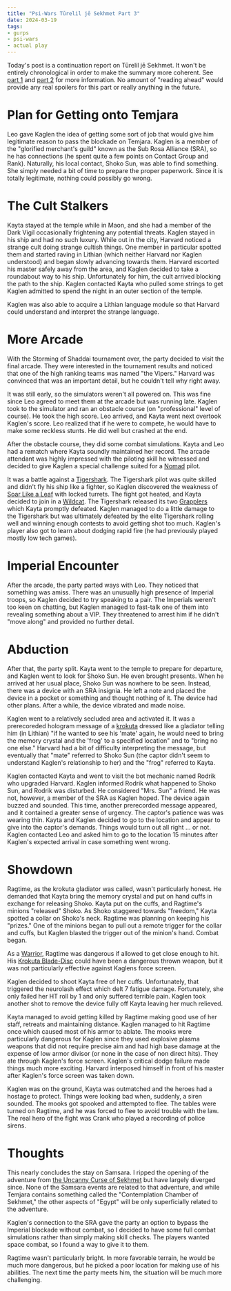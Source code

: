 ```yaml
---
title: "Psi-Wars Tūrelil jē Sekhmet Part 3"
date: 2024-03-19
tags:
- gurps
- psi-wars
- actual play
---
```


Today's post is a continuation report on Tūrelil jē Sekhmet. It won't be entirely chronological in order to make the summary more coherent. See [part 1](https://calmquist.github.io/2023/11/25/turelil-je-sekhmet-part-1.html) and [part 2](https://calmquist.github.io/2024/02/08/turelil-je-sekhmet-part-2.html) for more information. No amount of "reading ahead" would provide any real spoilers for this part or really anything in the future.

# Plan for Getting onto Temjara
Leo gave Kaglen the idea of getting some sort of job that would give him legitimate reason to pass the blockade on Temjara. Kaglen is a member of the "glorified merchant's guild" known as the Sub Rosa Alliance (SRA), so he has connections (he spent quite a few points on Contact Group and Rank). Naturally, his local contact, Shoko Sun, was able to find something. She simply needed a bit of time to prepare the proper paperwork. Since it is totally legitimate, nothing could possibly go wrong.

# The Cult Stalkers
Kayta stayed at the temple while in Maon, and she had a member of the Dark Vigil occasionally frightening any potential threats. Kaglen stayed in his ship and had no such luxury. While out in the city, Harvard noticed a strange cult doing strange cultish things. One member in particular spotted them and started raving in Lithian (which neither Harvard nor Kaglen understood) and began slowly advancing towards them. Harvard escorted his master safely away from the area, and Kaglen decided to take a roundabout way to his ship. Unfortunately for him, the cult arrived blocking the path to the ship. Kaglen contacted Kayta who pulled some strings to get Kaglen admitted to spend the night in an outer section of the temple.

Kaglen was also able to acquire a Lithian language module so that Harvard could understand and interpret the strange language.

# More Arcade
With the Storming of Shaddai tournament over, the party decided to visit the final arcade. They were interested in the tournament results and noticed that one of the high ranking teams was named "the Vipers." Harvard was convinced that was an important detail, but he couldn't tell why right away.

It was still early, so the simulators weren't all powered on. This was fine since Leo agreed to meet them at the arcade but was running late. Kaglen took to the simulator and ran an obstacle course (on "professional" level of course). He took the high score. Leo arrived, and Kayta went next overtook Kaglen's score. Leo realized that if he were to compete, he would have to make some reckless stunts. He did well but crashed at the end.

After the obstacle course, they did some combat simulations. Kayta and Leo had a rematch where Kayta soundly maintained her record. The arcade attendant was highly impressed with the piloting skill he witnessed and decided to give Kaglen a special challenge suited for a [Nomad](http://psi-wars.wikidot.com/nomad-class-modular-corvette) pilot.

It was a battle against a [Tigershark](http://psi-wars.wikidot.com/tigershark-class-assault-corvette). The Tigershark pilot was quite skilled and didn't fly his ship like a fighter, so Kaglen discovered the weakness of [Soar Like a Leaf](http://psi-wars.wikidot.com/wiki:advantages#toc14) with locked turrets. The fight got heated, and Kayta decided to join in a [Wildcat](http://psi-wars.wikidot.com/wildcat-class-fighter). The Tigershark released its two [Grapplers](http://psi-wars.wikidot.com/grappler-class-assault-boat) which Kayta promptly defeated. Kaglen managed to do a little damage to the Tigershark but was ultimately defeated by the elite Tigershark rolling well and winning enough contests to avoid getting shot too much. Kaglen's player also got to learn about dodging rapid fire (he had previously played mostly low tech games).

# Imperial Encounter
After the arcade, the party parted ways with Leo. They noticed that something was amiss. There was an unusually high presence of Imperial troops, so Kaglen decided to try speaking to a pair. The Imperials weren't too keen on chatting, but Kaglen managed to fast-talk one of them into revealing something about a VIP. They threatened to arrest him if he didn't "move along" and provided no further detail.

# Abduction
After that, the party split. Kayta went to the temple to prepare for departure, and Kaglen went to look for Shoko Sun. He even brought presents. When he arrived at her usual place, Shoko Sun was nowhere to be seen. Instead, there was a device with an SRA insignia. He left a note and placed the device in a pocket or something and thought nothing of it. The device had other plans. After a while, the device vibrated and made noise.

Kaglen went to a relatively secluded area and activated it. It was a prerecoreded hologram message of a [krokuta](http://psi-wars.wikidot.com/wiki:krokuta) dressed like a gladiator telling him (in Lithian) "if he wanted to see his 'mate' again, he would need to bring the memory crystal and the 'frog' to a specified location" and to "bring no one else." Harvard had a bit of difficulty interpreting the message, but eventually that "mate" referred to Shoko Sun (the captor didn't seem to understand Kaglen's relationship to her) and the "frog" referred to Kayta.

Kaglen contacted Kayta and went to visit the bot mechanic named Rodrik who upgraded Harvard. Kaglen informed Rodrik what happened to Shoko Sun, and Rodrik was disturbed. He considered "Mrs. Sun" a friend. He was not, however, a member of the SRA as Kaglen hoped. The device again buzzed and sounded. This time, another prerecorded message appeared, and it contained a greater sense of urgency. The captor's patience was was wearing thin. Kayta and Kaglen decided to go to the location and appear to give into the captor's demands. Things would turn out all right ... or not. Kaglen contacted Leo and asked him to go to the location 15 minutes after Kaglen's expected arrival in case something went wrong.

# Showdown
Ragtime, as the krokuta gladiator was called, wasn't particularly honest. He demanded that Kayta bring the memory crystal and put on hand cuffs in exchange for releasing Shoko. Kayta put on the cuffs, and Ragtime's minions "released" Shoko. As Shoko staggered towards "freedom," Kayta spotted a collar on Shoko's neck. Ragtime was planning on keeping his "prizes." One of the minions began to pull out a remote trigger for the collar and cuffs, but Kaglen blasted the trigger out of the minion's hand. Combat began.

As a [Warrior](http://psi-wars.wikidot.com/wiki:warrior), Ragtime was dangerous if allowed to get close enough to hit. His [Krokuta Blade-Disc](http://psi-wars.wikidot.com/wiki:lithian-melee-weapons) could have been a dangerous thrown weapon, but it was not particularly effective against Kaglens force screen.

Kaglen decided to shoot Kayta free of her cuffs. Unfortunately, that triggered the neurolash effect which delt 7 fatigue damage. Fortunately, she only failed her HT roll by 1 and only suffered terrible pain. Kaglen took another shot to remove the device fully off Kayta leaving her much relieved.

Kayta managed to avoid getting killed by Ragtime making good use of her staff, retreats and maintaining distance. Kaglen managed to hit Ragtime once which caused most of his armor to ablate. The mooks were particularly dangerous for Kaglen since they used explosive plasma weapons that did not require precise aim and had high base damage at the expense of low armor divisor (or none in the case of non direct hits). They ate through Kaglen's force screen. Kaglen's critical dodge failure made things much more exciting. Harvard interposed himself in front of his master after Kaglen's force screen was taken down.

Kaglen was on the ground, Kayta was outmatched and the heroes had a hostage to protect. Things were looking bad when, suddenly, a siren sounded. The mooks got spooked and attempted to flee. The tables were turned on Ragtime, and he was forced to flee to avoid trouble with the law. The real hero of the fight was Crank who played a recording of police sirens.

# Thoughts
This nearly concludes the stay on Samsara. I ripped the opening of the adventure from [the Uncanny Curse of Sekhmet](https://1shotadventures.com/use-your-outtakes-the-uncanny-curse-of-sekhmet/) but have largely diverged since. None of the Samsara events are related to that adventure, and while Temjara contains something called the "Contemplation Chamber of Sekhmet," the other aspects of "Egypt" will be only superficially related to the adventure.

Kaglen's connection to the SRA gave the party an option to bypass the Imperial blockade without combat, so I decided to have some full combat simulations rather than simply making skill checks. The players wanted space combat, so I found a way to give it to them.

Ragtime wasn't particularly bright. In more favorable terrain, he would be much more dangerous, but he picked a poor location for making use of his abilities. The next time the party meets him, the situation will be much more challenging.
